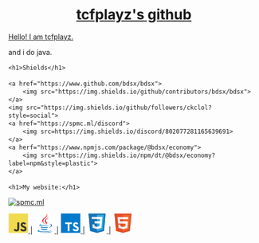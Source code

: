 <h1><b><div align="center"><a href="https://spmc.ml/discord">tcfplayz's github</a></h1></b>
<a href="https://www.youtube.com/channel/UCuKTeBqVY9z_TAShMGD87tw">Hello! I am tcfplayz.</a>

and i do java.

    <h1>Shields</h1>
    
    <a href="https://www.github.com/bdsx/bdsx">
        <img src="https://img.shields.io/github/contributors/bdsx/bdsx">
    </a>
    <img src="https://img.shields.io/github/followers/ckclol?style=social">
    <a href="https://spmc.ml/discord">
        <img src=https://img.shields.io/discord/802077281165639691>
    </a>
    <a herf="https://www.npmjs.com/package/@bdsx/economy">
        <img src="https://img.shields.io/npm/dt/@bdsx/economy?label=npm&style=plastic">
    </a>

    <h1>My website:</h1>
    
<a href="https://spmc.ml"><img src="https://cdn.discordapp.com/emojis/870181354363568128.png?size=64" alt="spmc.ml"/> 


<a href="https://developer.mozilla.org/en-US/docs/Web/JavaScript" target="_blank"> 
    <img src="https://raw.githubusercontent.com/devicons/devicon/master/icons/javascript/javascript-original.svg" alt="javascript" width="40" height="40"/> 
  </a>|
    <a href="https://java.com" target="_blank"> 
    <img src="https://raw.githubusercontent.com/devicons/devicon/master/icons/java/java-original.svg" alt="java" width="40" height="40"/> 
  </a>|
  <a href="https://www.typescriptlang.org/" target="_blank"> 
    <img src="https://raw.githubusercontent.com/devicons/devicon/master/icons/typescript/typescript-original.svg" alt="typescript" width="40" height="40"/> 
  </a>| 
  <a href="https://css-tricks.com" target="_blank"> 
    <img src="https://github.com/devicons/devicon/blob/master/icons/css3/css3-original.svg" alt="CSS" width="40" height="40" /> 
  </a>| 
  <a href="https://html.com" target="_blank"> 
    <img src="https://github.com/devicons/devicon/blob/master/icons/html5/html5-original.svg" alt="HTML" width="40" height="40" />
  </a>
